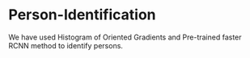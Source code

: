 # Person-Identification
We have used Histogram of Oriented Gradients and Pre-trained faster RCNN method to identify persons.

